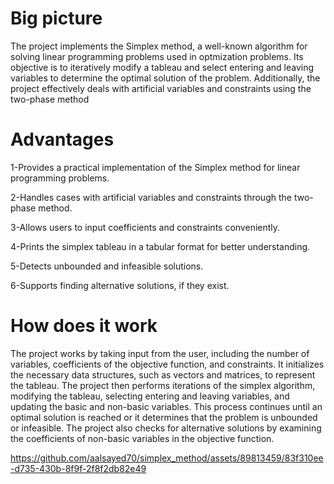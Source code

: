 # Big picture 
The project implements the Simplex method, a well-known algorithm for solving linear programming problems used in optmization problems. Its objective is to iteratively modify a tableau and select entering and leaving variables to determine the optimal solution of the problem. Additionally, the project effectively deals with artificial variables and constraints using the two-phase method

# Advantages

1-Provides a practical implementation of the Simplex method for linear programming problems.

2-Handles cases with artificial variables and constraints through the two-phase method.

3-Allows users to input coefficients and constraints conveniently.

4-Prints the simplex tableau in a tabular format for better understanding.

5-Detects unbounded and infeasible solutions.

6-Supports finding alternative solutions, if they exist. 

# How does it work

The project works by taking input from the user, including the number of variables, coefficients of the objective function, and constraints. It initializes the necessary data structures, such as vectors and matrices, to represent the tableau. The project then performs iterations of the simplex algorithm, modifying the tableau, selecting entering and leaving variables, and updating the basic and non-basic variables. This process continues until an optimal solution is reached or it determines that the problem is unbounded or infeasible. The project also checks for alternative solutions by examining the coefficients of non-basic variables in the objective function.

https://github.com/aalsayed70/simplex_method/assets/89813459/83f310ee-d735-430b-8f9f-2f8f2db82e49
